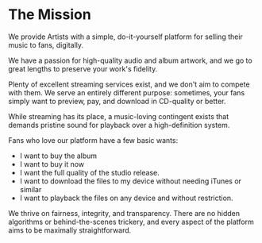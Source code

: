 # The Mission
We provide Artists with a simple, do-it-yourself platform for selling their music to fans, 
digitally.

We have a passion for high-quality audio and album artwork, and we go to great lengths to preserve 
your work's fidelity.

Plenty of excellent streaming services exist, and we don't aim to compete with them. We serve an 
entirely different purpose: sometimes, your fans simply want to preview, pay, and download in CD-quality or better.

While streaming has its place, a music-loving contingent exists that demands pristine sound for 
playback over a high-definition system.

Fans who love our platform have a few basic wants:

* I want to buy the album
* I want to buy it now
* I want the full quality of the studio release. 
* I want to download the files to my device without needing iTunes or similar
* I want to playback the files on any device and without restriction.

We thrive on fairness, integrity, and transparency. There are no hidden algorithms or 
behind-the-scenes trickery, and every aspect of the platform aims to be maximally straightforward.